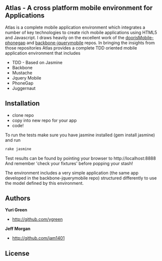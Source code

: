## Atlas - A cross platform mobile environment for Applications

Atlas is a complete mobile application environment which integrates a number of key technologies to create rich mobile applications using HTML5 and Javascript. I draws heavily
on the excellent work of the [doorisMobile-phonegap](https://github.com/robertkowalski/doorisMobile-phonegap) and
[backbone-jquerymobile](https://github.com/ccoenraets/backbone-jquerymobile) repos. In bringing the insights from those
repositories Atlas provides a complete TDD oriented mobile application environment that includes


+ TDD - Based on Jasmine
+ Backbone
+ Mustache
+ Jquery Mobile
+ PhoneGap
+ Juggernaut

## Installation

+ clone repo
+ copy into new repo for your app
+ code!

To run the tests make sure you have jasmine installed (gem install jasmine) and run

```js
rake jasmine
```
Test results can be found by pointing your browser to http://localhost:8888
And remember 'check your fixtures' before popping your stash!

The environment includes a very simple application (the same app developed in the backbone-jquerymobile repo)
structured differently to use the model defined by this environment.



## Authors

**Yuri Green**

+ http://github.com/ygreen

**Jeff Morgan**

+ http://github.com/jam1401

## License